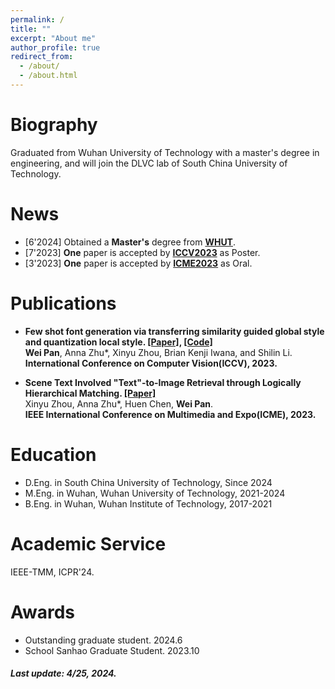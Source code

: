 ```yaml
---
permalink: /
title: ""
excerpt: "About me"
author_profile: true
redirect_from: 
  - /about/
  - /about.html
---
```


# Biography
Graduated from Wuhan University of Technology with a master's degree in engineering, and will join the DLVC lab of South China University of Technology.


# News

* [6'2024] Obtained a **Master's** degree from [**WHUT**](https://www.whut.edu.cn/). 
* [7'2023] **One** paper is accepted by [**ICCV2023**](https://iccv2023.thecvf.com/) as Poster.  
* [3'2023] **One** paper is accepted by [**ICME2023**](https://www.2023.ieeeicme.org/) as Oral.



# Publications

* **Few shot font generation via transferring similarity guided global style and quantization local style. [[Paper]](https://openaccess.thecvf.com/content/ICCV2023/html/Pan_Few_Shot_Font_Generation_Via_Transferring_Similarity_Guided_Global_Style_ICCV_2023_paper.html), [[Code]](https://github.com/awei669/VQ-Font)**  
  **Wei Pan**, Anna Zhu*, Xinyu Zhou, Brian Kenji Iwana, and Shilin Li.  
  **International Conference on Computer Vision(ICCV), 2023.**  

* **Scene Text Involved "Text"-to-Image Retrieval through Logically Hierarchical Matching. [[Paper]](https://ieeexplore.ieee.org/abstract/document/10219982)**  
  Xinyu Zhou, Anna Zhu*, Huen Chen, **Wei Pan**.  
  **IEEE International Conference on Multimedia and Expo(ICME), 2023.**  



# Education

* D.Eng. in South China University of Technology, Since 2024
* M.Eng. in Wuhan, Wuhan University of Technology, 2021-2024
* B.Eng. in Wuhan, Wuhan Institute of Technology, 2017-2021

# Academic Service

IEEE-TMM, ICPR'24.

# Awards

* Outstanding graduate student. 2024.6
* School Sanhao Graduate Student. 2023.10



##### Last update: 4/25, 2024.


